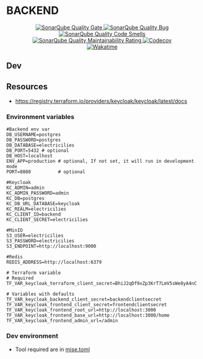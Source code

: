 # BACKEND

<div align=center>
  <a href="https://sonarcloud.io/summary/new_code?id=electricilies_backend">
    <img alt="SonarQube Quality Gate" src="https://sonarcloud.io/api/project_badges/measure?project=electricilies_backend&metric=alert_status"/>
  </a>
  <a href="https://sonarcloud.io/summary/new_code?id=electricilies_backend">
    <img alt="SonarQube Quality Bug" src="https://sonarcloud.io/api/project_badges/measure?project=electricilies_backend&metric=bugs"/>
  </a>
  <a href="https://sonarcloud.io/summary/new_code?id=electricilies_backend">
    <img alt="SonarQube Quality Code Smells" src="https://sonarcloud.io/api/project_badges/measure?project=electricilies_backend&metric=code_smells"/>
  </a>
  <a href="https://sonarcloud.io/summary/new_code?id=electricilies_backend">
    <img alt="SonarQube Quality Maintainability Rating" src="https://sonarcloud.io/api/project_badges/measure?project=electricilies_backend&metric=sqale_rating"/>
  </a>
  <a href="https://codecov.io/gh/electricilies/backend">
    <img alt="Codecov" src="https://codecov.io/gh/electricilies/backend/branch/main/graph/badge.svg"/>
  </a>
  <br />
  <a href="https://wakatime.com/badge/github/electricilies/backend">
    <img alt="Wakatime" src="https://wakatime.com/badge/github/electricilies/backend.svg"/>
  </a>
</div>

## Dev

## Resources

- <https://registry.terraform.io/providers/keycloak/keycloak/latest/docs>

### Environment variables

```dotenv
#Backend env var
DB_USERNAME=postgres
DB_PASSWORD=postgres
DB_DATABASE=electricilies
DB_PORT=5432 # optional
DB_HOST=localhost
ENV_APP=production # optional, If not set, it will run in development mode
PORT=8080          # optional

#Keycloak
KC_ADMIN=admin
KC_ADMIN_PASSWORD=admin
KC_DB=postgres
KC_DB_URL_DATABASE=keycloak
KC_REALM=electricilies
KC_CLIENT_ID=backend
KC_CLIENT_SECRET=electricilies

#MinIO
S3_USER=electricilies
S3_PASSWORD=electricilies
S3_ENDPOINT=http://localhost:9000

#Redis
REDIS_ADDRESS=http://localhost:6379

# Terraform variable
# Required
TF_VAR_keycloak_terraform_client_secret=BhiJ2qDf9xZp3KrT7LmV5sWe8yA4nC

# Variables with defaults
TF_VAR_keycloak_backend_client_secret=backendclientsecret
TF_VAR_keycloak_frontend_client_secret=frontendclientsecret
TF_VAR_keycloak_frontend_root_url=http://localhost:3000
TF_VAR_keycloak_frontend_base_url=http://localhost:3000/home
TF_VAR_keycloak_frontend_admin_url=/admin
```

### Dev environment

- Tool required are in [mise.toml](./mise.toml)
